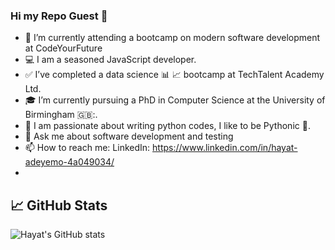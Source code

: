 ### Hi my Repo Guest 👋

<!--
**hayatu4islam/hayatu4islam** is a ✨ _special_ ✨ repository because its `README.md` (this file) appears on your GitHub profile.

Here are some ideas to get you started:
-->
- 🔭 I’m currently attending a bootcamp on modern software development at CodeYourFuture
- 💻 I am a seasoned JavaScript developer.
- ✅ I’ve completed a data science 📊 📈 bootcamp at TechTalent Academy Ltd.
- 🎓 I’m currently pursuing a PhD in Computer Science at the University of Birmingham 🇬🇧:.
- 💖 I am passionate about writing python codes, I like to be Pythonic 🐍.
- 💬 Ask me about software development and testing
- 📫 How to reach me: LinkedIn: https://www.linkedin.com/in/hayat-adeyemo-4a049034/
- 
## &#x1f4c8; GitHub Stats

![Hayat's GitHub stats](https://github-readme-stats.vercel.app/api?username=hayatu4islam)
